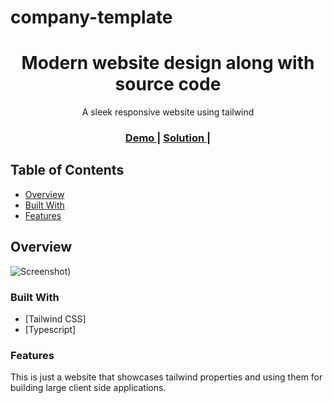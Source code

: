 # company-template
<h1 align="center">Modern website design along with source code </h1>

<div align="center">
   A sleek responsive website using tailwind 
</div>

<div align="center">
  <h3>
    <a href="http://taskia.surge.sh/">
      Demo
    </a>
    <span> | </span>
    <a href="https://github.com/poornima-taranath/company-template">
      Solution
    </a>
    <span> | </span>
  </h3>
</div>

<!-- TABLE OF CONTENTS -->

## Table of Contents

- [Overview](#overview)
- [Built With](#built-with)
- [Features](#features)


<!-- OVERVIEW -->

## Overview

![Screenshot](https://i.postimg.cc/d0GKdMy0/taskia.png))


### Built With

<!-- This section should list any major frameworks that you built your project using. Here are a few examples.-->


- [Tailwind CSS]
- [Typescript]

### Features
 
 This is just a website that showcases tailwind properties and using them for building large client side applications.


